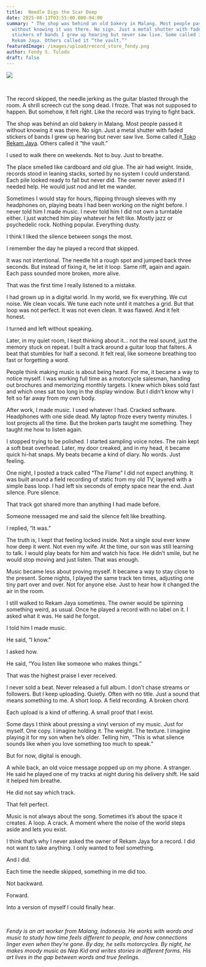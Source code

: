 ```yaml
---
title:  Needle Digs the Scar Deep
date: 2025-08-13T03:55:00.000-04:00
summary: " The shop was behind an old bakery in Malang. Most people passed it
  without knowing it was there. No sign. Just a metal shutter with faded
  stickers of bands I grew up hearing but never saw live. Some called it Toko
  Rekam Jaya. Others called it “the vault.”"
featuredImage: /images/upload/record_store_fendy.png
author: Fendy S. Tulodo
draft: false
---
```

![](/images/upload/record_store_fendy.png)

 

The record skipped, the needle jerking as the guitar blasted through the room. A shrill screech cut the song dead. I froze. That was not supposed to happen. But somehow, it felt right. Like the record was trying to fight back.

The shop was behind an old bakery in Malang. Most people passed it without knowing it was there. No sign. Just a metal shutter with faded stickers of bands I grew up hearing but never saw live. Some called it[ Toko Rekam Jaya](https://www.instagram.com/tokorekamjaya/?hl=en). Others called it “the vault.”

I used to walk there on weekends. Not to buy. Just to breathe.

The place smelled like cardboard and old glue. The air had weight. Inside, records stood in leaning stacks, sorted by no system I could understand. Each pile looked ready to fall but never did. The owner never asked if I needed help. He would just nod and let me wander.

Sometimes I would stay for hours, flipping through sleeves with my headphones on, playing beats I had been working on the night before. I never told him I made music. I never told him I did not own a turntable either. I just watched him play whatever he felt like. Mostly jazz or psychedelic rock. Nothing popular. Everything dusty.

I think I liked the silence between songs the most.

I remember the day he played a record that skipped.

It was not intentional. The needle hit a rough spot and jumped back three seconds. But instead of fixing it, he let it loop. Same riff, again and again. Each pass sounded more broken, more alive.

That was the first time I really listened to a mistake.

I had grown up in a digital world. In my world, we fix everything. We cut noise. We clean vocals. We tune each note until it matches a grid. But that loop was not perfect. It was not even clean. It was flawed. And it felt honest.

I turned and left without speaking.

Later, in my quiet room, I kept thinking about it… not the real sound, just the memory stuck on repeat. I built a track around a guitar loop that falters. A beat that stumbles for half a second. It felt real, like someone breathing too fast or forgetting a word.

People think making music is about being heard. For me, it became a way to notice myself. I was working full time as a motorcycle salesman, handing out brochures and memorizing monthly targets. I knew which bikes sold fast and which ones sat too long in the display window. But I didn’t know why I felt so far away from my own body.

After work, I made music. I used whatever I had. Cracked software. Headphones with one side dead. My laptop froze every twenty minutes. I lost projects all the time. But the broken parts taught me something. They taught me how to listen again.

I stopped trying to be polished. I started sampling voice notes. The rain kept a soft beat overhead. Later, my door creaked, and in my head, it became quick hi-hat snaps. My beats became a kind of diary. No words. Just feeling.

One night, I posted a track called “The Flame” I did not expect anything. It was built around a field recording of static from my old TV, layered with a simple bass loop. I had left six seconds of empty space near the end. Just silence. Pure silence.

That track got shared more than anything I had made before.

Someone messaged me and said the silence felt like breathing.

I replied, “It was.”

The truth is, I kept that feeling locked inside. Not a single soul ever knew how deep it went. Not even my wife. At the time, our son was still learning to talk. I would play beats for him and watch his face. He didn’t smile, but he would stop moving and just listen. That was enough.

Music became less about proving myself. It became a way to stay close to the present. Some nights, I played the same track ten times, adjusting one tiny part over and over. Not for anyone else. Just to hear how it changed the air in the room.

I still walked to Rekam Jaya sometimes. The owner would be spinning something weird, as usual. Once he played a record with no label on it. I asked what it was. He said he forgot.

I told him I made music.

He said, “I know.”

I asked how.

He said, “You listen like someone who makes things.”

That was the highest praise I ever received.

I never sold a beat. Never released a full album. I don’t chase streams or followers. But I keep uploading. Quietly. Often with no title. Just a sound that means something to me. A short loop. A field recording. A broken chord.

Each upload is a kind of offering. A small proof that I exist.

Some days I think about pressing a vinyl version of my music. Just for myself. One copy. I imagine holding it. The weight. The texture. I imagine playing it for my son when he’s older. Telling him, “This is what silence sounds like when you love something too much to speak.”

But for now, digital is enough.

A while back, an old voice message popped up on my phone. A stranger. He said he played one of my tracks at night during his delivery shift. He said it helped him breathe.

He did not say which track.

That felt perfect.

Music is not always about the song. Sometimes it’s about the space it creates. A loop. A crack. A moment where the noise of the world steps aside and lets you exist.

I think that’s why I never asked the owner of Rekam Jaya for a record. I did not want to take anything. I only wanted to feel something.

And I did.

Each time the needle skipped, something in me did too.

Not backward.

Forward.

Into a version of myself I could finally hear.

   

*Fendy is an art worker from Malang, Indonesia. He works with words and music to study how time feels different to people, and how connections linger even when they’re gone. By day, he sells motorcycles. By night, he makes moody music as Nep Kid and writes stories in different forms. His art lives in the gap between words and true feelings.*
